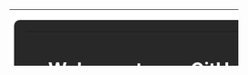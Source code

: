 <table style="width: 80%; background-color: white; height: 100px;">
    <tr>
        <td>
            <table style="background-color: #282828; width: 100%; padding: 20px; border-radius: 10px; color: white; border: 0;">
                <tr style="border: 0;">
                    <td style="border: 0;">
                        <img
                            src="https://media.licdn.com/dms/image/C4D03AQECGh68tR-AKg/profile-displayphoto-shrink_200_200/0/1615307089509?e=1697068800&v=beta&t=aVC4Sz-eNBUpTRlik6l9jvstgeMejjXEjQuVBElYJN0"
                            style="border-radius: 50%;"
                        />
                    </td>
                    <td style="border: 0;">
                        <h1>
                            Welcome to my GitHub 👋
                        </h1>
                        🚀 Fullstack Developer | ⭕ React.js & Next.js | 🟢 Node.js | 💻 Express.js | 🐍 Python (Flask/Django) | 🚀 Java (Springboot) | 📄 MongoDB & MySQL | 🐳 Dockers | 🚢 Kubernetes
                    </td>
                </tr>
            </table>
            
            <table style="border: 0;">
                <tr style="border: 0;">
                    <td style="border: 0;">
                        <a href="https://www.linkedin.com/in/muqtadir-billah-musab-abbasi/">
                        <img align="left" alt="Muqtadir Billah" width="22px" src="https://i.postimg.cc/kgRPwJM2/linkedin.png" />
                        </a>
                        <a href="https://abbasimusab2000.medium.com/">
                        <img align="left" alt="Muqtadir Billah" width="22px" src="https://i.postimg.cc/Kv46vGM0/medium.png" />
                        </a>
                        <br />
                        <br />
                        <a href="https://dev-muqtadir-billah.vercel.app/" target="_blank">
                            <button style="background-color: #61CE70; color: black; border: 0; padding: 5px 10px; color: white; border-radius: 2px; font-size: medium;">
                                <!-- 💻  -->
                                Portfolio Website
                            </button>
                        </a>
                        <br />
                        <br />
                        ![GitHub Views](https://komarev.com/ghpvc/?username=MuqtadirBillah&color=blue)
                    </td>
                </tr>
            </table>
            
            
            
            
            
            <h2>About:</h2>
            
            As a computer science graduate with 2 years of professional experience in software development, I am a specialist in technologies such as React.js, Node.js, Next.js, Python Django, Flask, MySQL, and MongoDB, as well as Docker and Kubernetes. These technologies allow me to deliver top-notch web applications that can meet the specific needs of businesses in the fast-paced digital landscape.
            
            React.js, for instance, enables me to create interactive and user-friendly interfaces that can improve customer engagement and provide a seamless experience. With Node.js, I can build fast and reliable network applications that can handle large amounts of data and ensure quick response times.
            
            Next.js provides a framework for server-side rendering, ensuring optimized performance and quick delivery of content. My experience in Python Django and Flask allows me to develop powerful back-end systems that can handle complex business logic and secure data storage.
            
            Additionally, my expertise in databases such as MySQL and MongoDB enables me to design and implement efficient data management solutions that can scale with the growth of a business. And with my knowledge of Docker and Kubernetes, I can manage and deploy applications in a cost-effective and streamlined manner.
            
            With my skills and expertise, I offer the following services to businesses:
            
            Web application development using React.js, Node.js, Next.js, Python Django, and Flask
            Database design and implementation with MySQL and MongoDB
            Docker and Kubernetes application deployment and management
            Server-side rendering and performance optimization with Next.js
            Back-end system development with Python Django and Flask.
            I am also available for freelance projects on Fiverr, Upwork, and PeoplePerHour, where I offer the same high-quality services to clients from all over the world.
            
            You can visit my <a href="https://www.linkedin.com/in/muqtadir-billah-musab-abbasi/">LinkedIn profile</a>. Alternatively you also send me an email at <a href="mailto:abbasimuqtadir@gmail.com">abbasimuqtadir@gmail.com</a>
            
            - 🔭 I’m currently working as a Website Developer
            - 🌱 I’m currently learning & practicing MERN Stack development
            - 👯 I’m looking to collaborate on Website Development projects
            - 💬 Ask me about web development
            - 📫 How to reach me: email me at abbasimuqtadir@gmail.com
            - ⚡ I am also practiced Digital Art as a hobby! You can check me Art on my Instagram <a href="https://www.instagram.com/muqtadirbillahmusab/">Instagram</a>
            
            <br />
            <hr />
            
            <h2>RECENT PROJECTS</h2>
            
            <h3>26Software</h3>
            <img src="https://i.postimg.cc/YCTc0zF1/home.jpg" />
            Link: <a target="_blank" href="https://www.the26software.com">26Software</a>
            <h5>Technologies</h5>
            <ol>
            <li>Next.js</li>
            <li>Node.js</li>
            <li>Express.js</li>
            <li>MySQL</li>
            </ol>
            <hr />
            
            <h3>Aberdeen Gold</h3>
            <img src="https://i.postimg.cc/9f5JW8cj/aberdeengold.png" />
            Link: <a target="_blank" href="https://aberdeengold.vercel.app">Aberdeen Gold</a>
            <h5>Technologies</h5>
            <ol>
            <li>Next.js</li>
            <li>Node.js</li>
            <li>Express.js</li>
            <li>Mongodb</li>
            </ol>
            <hr />
            
            <h3>Digital Ascendent</h3>
            <img src="https://www.digitalascendent.com/assets/images/ogUpdated.png" />
            Link: <a target="_blank" href="https://www.digitalascendent.com">Digital Ascendent</a>
            <h5>Technologies</h5>
            <ol>
            <li>Next.js</li>
            </ol>
            <hr />
            
            <h3>MagMajick</h3>
            <img src="https://www.magmajick.com/assets/images/og.png" />
            Link: <a target="_blank" href="https://www.magmajick.com">MagMajick</a>
            <h5>Technologies</h5>
            <ol>
            <li>Next.js</li>
            </ol>
            <hr />
            
            <h3>ShortForm</h3>
            <img src="https://shortformagent.com/assets/images/shortform.png" />
            Link: <a target="_blank" href="https://shortformagent.com/">ShortForm</a>
            <h5>Technologies</h5>
            <ol>
            <li>Next.js</li>
            <li>Email.js</li>
            </ol>
            <hr />
            <h3>Voiiice.io</h3>
            <img src="https://i.postimg.cc/zfSwGDTx/voiiice.png" />
            Link: <a target="_blank" href="https://voiiice.io/">Voiiice</a>
            <h5>Technologies</h5>
            <ol>
            <li>React.js</li>
            <li>Node.js</li>
            <li>MongoDB</li>
            <li>Stripe</li>
            <li>Cloudinary</li>
            </ol>
            <hr />
            <h3>Grade Tuition Academy</h3>
            <img src="https://www.gradetuitionacademy.com/assets/images/og.png" />
            Link: <a target="_blank" href="https://www.gradetuitionacademy.com">Grade Tuition Academy</a>
            <h5>Technologies</h5>
            <ol>
            <li>Next.js</li>
            <li>React.js</li>
            <li>Node.js</li>
            <li>MySQL</li>
            <li>Firebase</li>
            </ol>
            <hr />
            <h3>Xharptech</h3>
            <img src="https://xharptech.com/assets/images/logo.png" />
            Link: <a target="_blank" href="https://xharptech.com/">Xharptech</a>
            <h5>Technologies</h5>
            <ol>
            <li>React.js</li>
            <li>Firebase</li>
            <li>Emailjs</li>
            </ol>
            <hr />
            <h3>SunGrid</h3>
            <img src="https://www.sun-grid.com/assets/images/og.png" />
            Link: <a target="_blank" href="https://www.sun-grid.com">SunGrid</a>
            <h5>Technologies</h5>
            <ol>
            <li>Next.js</li>
            <li>React.js</li>
            <li>Node.js</li>
            <li>MySQL</li>
            </ol>
            <hr />
            <h3>Build Integrate</h3>
            <img src="https://buildintegrate.com/assets/images/og.png" />
            Link: <a target="_blank" href="https://buildintegrate.com">Build Integrate</a>
            <h5>Technologies</h5>
            <ol>
            <li>Next.js</li>
            <li>React.js</li>
            <li>Node.js</li>
            <li>MySQL</li>
            </ol>
            <hr />
            <h3>Restaurant Management System</h3>
            <img src="https://restaurantv2.vercel.app/assets/images/og.png" />
            Link: <a target="_blank" href="https://restaurantv2.vercel.app">Felicio</a>
            <h5>Technologies</h5>
            <ol>
            <li>Next.js</li>
            <li>React.js</li>
            <li>Node.js</li>
            <li>MySQL</li>
            </ol>
            <hr />
            
            <h3>Bayer</h3>
            <img src="https://career.bayer.com/sites/g/files/kmftyc1291/files/bayer-logo-image.png" width="100%" />
            <p>Bayer AG is a German multinational pharmaceutical and life sciences company and one of the largest pharmaceutical companies in the world. Headquartered in Leverkusen, Bayer's areas of business include pharmaceuticals; consumer healthcare products, agricultural chemicals, seeds and biotechnology products.</p>
            <p><b>Products:</b></p>
            <ol>
            <li>
                <b>Berocca</b>
                <p>Berocca is a brand of effervescent drink and vitamin tablets containing B vitamins and vitamin C, manufactured by Bayer. Berocca was originally established in Switzerland in 1969 by Roche, and is available in a number of countries worldwide.</p>
                Project link: <a href="https://www.berocca.pk/" style="color: green;">Link</a>
            </li>
            <li>
                <b>Rennie</b>
                <p>Rennie provides fast, effective symptomatic relief from indigestion and heartburn. Heartburn and indigestion may be triggered by a number of lifestyle.</p>
                Project link: <a href="https://www.rennie.pk/" style="color: green;">Link</a>
            </li>
            <li>
                <b>Redoxon</b>
                <p>Redoxon®'s range of supplements contain vitamins and minerals including Vitamin C, D and Zinc to help keep your immune system – your body’s natural protector – on top form.</p>
                Project link: <a href="https://www.redoxon.pk/" style="color: green;">Link</a>
            </li>
            </ol>
            
            
            <br />
            <br />
            
            <h3>Profile Analytics</h3>
            
            ![GitHub Views](https://komarev.com/ghpvc/?username=MuqtadirBillah&color=blue)
            
            ![Muqtadir's github stats](https://github-readme-stats.vercel.app/api?username=muqtadirbillah&show_icons=true&hide_border=true)
            
            [![Top Langs](https://github-readme-stats.vercel.app/api/top-langs/?username=MuqtadirBillah&layout=compact&theme=vision-friendly-dark)](https://github.com/anuraghazra/github-readme-stats)
            
            <hr />
            <hr />
        </td>
    </tr>
</table>
